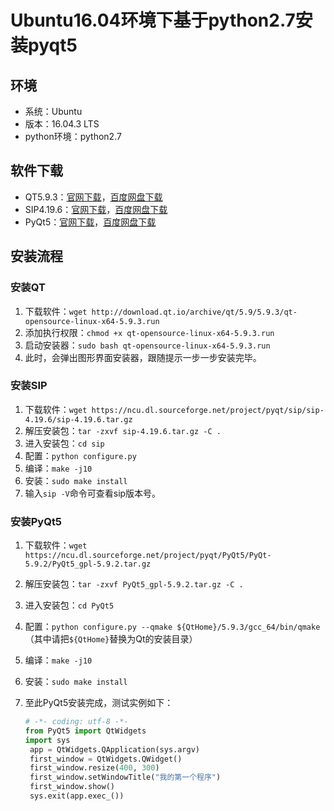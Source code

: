 # Ubuntu16.04环境下基于python2.7安装pyqt5

## 环境

- 系统：Ubuntu
- 版本：16.04.3 LTS
- python环境：python2.7

## 软件下载

- QT5.9.3：[官网下载](http://download.qt.io/archive/qt/5.9/5.9.3/qt-opensource-linux-x64-5.9.3.run)，[百度网盘下载](https://pan.baidu.com/s/1pMcySpd)
- SIP4.19.6：[官网下载](https://ncu.dl.sourceforge.net/project/pyqt/sip/sip-4.19.6/sip-4.19.6.tar.gz)，[百度网盘下载](https://pan.baidu.com/s/1nxiiQhV)
- PyQt5：[官网下载](https://ncu.dl.sourceforge.net/project/pyqt/PyQt5/PyQt-5.9.2/PyQt5_gpl-5.9.2.tar.gz)，[百度网盘下载](https://pan.baidu.com/s/1eSPPZjW)

## 安装流程

### 安装QT

1. 下载软件：`wget http://download.qt.io/archive/qt/5.9/5.9.3/qt-opensource-linux-x64-5.9.3.run`
2. 添加执行权限：`chmod +x qt-opensource-linux-x64-5.9.3.run`
3. 启动安装器：`sudo bash qt-opensource-linux-x64-5.9.3.run`
4. 此时，会弹出图形界面安装器，跟随提示一步一步安装完毕。

### 安装SIP

1. 下载软件：`wget https://ncu.dl.sourceforge.net/project/pyqt/sip/sip-4.19.6/sip-4.19.6.tar.gz`
2. 解压安装包：`tar -zxvf sip-4.19.6.tar.gz -C .`
3. 进入安装包：`cd sip`
4. 配置：`python configure.py`
5. 编译：`make -j10`
6. 安装：`sudo make install`
7. 输入`sip -V`命令可查看sip版本号。

### 安装PyQt5

1. 下载软件：`wget https://ncu.dl.sourceforge.net/project/pyqt/PyQt5/PyQt-5.9.2/PyQt5_gpl-5.9.2.tar.gz`
2. 解压安装包：`tar -zxvf PyQt5_gpl-5.9.2.tar.gz -C .`
3. 进入安装包：`cd PyQt5`
4. 配置：`python configure.py --qmake ${QtHome}/5.9.3/gcc_64/bin/qmake`（其中请把`${QtHome}`替换为Qt的安装目录）
5. 编译：`make -j10`
6. 安装：`sudo make install`
7. 至此PyQt5安装完成，测试实例如下：
   ```python
   # -*- coding: utf-8 -*-
   from PyQt5 import QtWidgets
   import sys
   	app = QtWidgets.QApplication(sys.argv)
   	first_window = QtWidgets.QWidget()
   	first_window.resize(400, 300)
   	first_window.setWindowTitle("我的第一个程序")
   	first_window.show()
   	sys.exit(app.exec_())
   ```

   ​